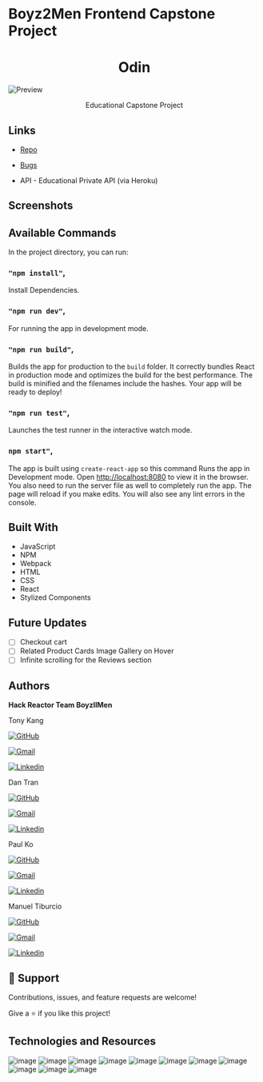 # Boyz2Men Frontend Capstone Project
<h1 align="center">Odin</h1>

![Preview](/Screen1.gif)

<p align="center">Educational Capstone Project</p>

## Links

- [Repo](https://github.com/rfp2207boyz2men/frontendcapstone "Front End Capstone Repo")

- [Bugs](https://github.com/rfp2207boyz2men/frontendcapstone/issues "Issues Page")

- API - Educational Private API (via Heroku)

## Screenshots


## Available Commands

In the project directory, you can run:

### `"npm install"`,

Install Dependencies.

### `"npm run dev"`,

For running the app in development mode.

### `"npm run build"`,

Builds the app for production to the `build` folder. It correctly bundles React in production mode and optimizes the build for the best performance. The build is minified and the filenames include the hashes. Your app will be ready to deploy!

### `"npm run test"`,

Launches the test runner in the interactive watch mode.

### `npm start"`,

The app is built using `create-react-app` so this command Runs the app in Development mode. Open [http://localhost:8080](http://localhost:8080) to view it in the browser. You also need to run the server file as well to completely run the app. The page will reload if you make edits.
You will also see any lint errors in the console.


## Built With

- JavaScript
- NPM
- Webpack
- HTML
- CSS
- React
- Stylized Components

## Future Updates

- [ ] Checkout cart
- [ ] Related Product Cards Image Gallery on Hover
- [ ] Infinite scrolling for the Reviews section

## Authors

**Hack Reactor Team BoyzIIMen**

Tony Kang

[![GitHub](https://img.shields.io/badge/github-%23121011.svg?style=for-the-badge&logo=github&logoColor=white)](https://github.com/selis9)

[![Gmail](https://img.shields.io/badge/Gmail-D14836?style=for-the-badge&logo=gmail&logoColor=white)](mailto:tony.andrew.kang@gmail.com)

[![Linkedin](https://img.shields.io/badge/linkedin-%230077B5.svg?style=for-the-badge&logo=linkedin&logoColor=white)](https://www.linkedin.com/in/tkang89/)

Dan Tran

[![GitHub](https://img.shields.io/badge/github-%23121011.svg?style=for-the-badge&logo=github&logoColor=white)](https://github.com/Dan-T-Tran)

[![Gmail](https://img.shields.io/badge/Gmail-D14836?style=for-the-badge&logo=gmail&logoColor=white)](mailto:dan.t.tran505@gmail.com)

[![Linkedin](https://img.shields.io/badge/linkedin-%230077B5.svg?style=for-the-badge&logo=linkedin&logoColor=white)](https://www.linkedin.com/in/dan-tran-259ba7231/)

Paul Ko

[![GitHub](https://img.shields.io/badge/github-%23121011.svg?style=for-the-badge&logo=github&logoColor=white)](https://github.com/kopau)

[![Gmail](https://img.shields.io/badge/Gmail-D14836?style=for-the-badge&logo=gmail&logoColor=white)](mailto:ko.paul.824@gmail.com)

[![Linkedin](https://img.shields.io/badge/linkedin-%230077B5.svg?style=for-the-badge&logo=linkedin&logoColor=white)](https://www.linkedin.com/in/paul-ko/)

Manuel Tiburcio

[![GitHub](https://img.shields.io/badge/github-%23121011.svg?style=for-the-badge&logo=github&logoColor=white)](https://github.com/manueltiburcio)

[![Gmail](https://img.shields.io/badge/Gmail-D14836?style=for-the-badge&logo=gmail&logoColor=white)](mailto:manuelmtiburcio@gmail.com)

[![Linkedin](https://img.shields.io/badge/linkedin-%230077B5.svg?style=for-the-badge&logo=linkedin&logoColor=white)](https://www.linkedin.com/in/manuel-tiburcio-b1399266/)

## 🤝 Support

Contributions, issues, and feature requests are welcome!

Give a ⭐️ if you like this project!

## Technologies and Resources
![image]( https://img.shields.io/badge/React-20232A?style=for-the-badge&logo=react&logoColor=61DAFB )
![image]( https://img.shields.io/badge/npm-CB3837?style=for-the-badge&logo=npm&logoColor=white )
![image]( https://img.shields.io/badge/Postman-FF6C37?style=for-the-badge&logo=Postman&logoColor=white )
![image]( https://img.shields.io/badge/Git-F05032?style=for-the-badge&logo=git&logoColor=white )
![image]( https://img.shields.io/badge/Google_chrome-4285F4?style=for-the-badge&logo=Google-chrome&logoColor=white )
![image]( https://img.shields.io/badge/Trello-%23026AA7.svg?style=for-the-badge&logo=Trello&logoColor=white )
![image]( https://img.shields.io/badge/VisualStudioCode-0078d7.svg?style=for-the-badge&logo=visual-studio-code&logoColor=white )
![image]( https://img.shields.io/badge/javascript-%23323330.svg?style=for-the-badge&logo=javascript&logoColor=%23F7DF1E )
![image](https://img.shields.io/badge/styled--components-DB7093?style=for-the-badge&logo=styled-components&logoColor=white)
![image]( https://img.shields.io/badge/css3-%231572B6.svg?style=for-the-badge&logo=css3&logoColor=white )
![image]( https://img.shields.io/badge/ESLint-4B3263?style=for-the-badge&logo=eslint&logoColor=white )



